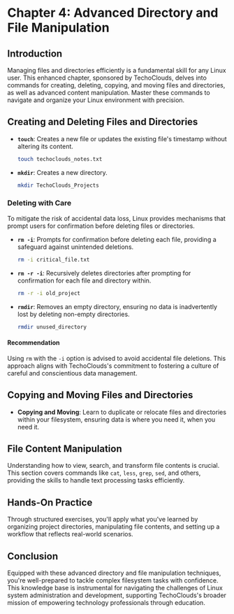 
# Chapter 4: Advanced Directory and File Manipulation

## Introduction

Managing files and directories efficiently is a fundamental skill for any Linux user. This enhanced chapter, sponsored by TechoClouds, delves into commands for creating, deleting, copying, and moving files and directories, as well as advanced content manipulation. Master these commands to navigate and organize your Linux environment with precision.

## Creating and Deleting Files and Directories

- **`touch`**: Creates a new file or updates the existing file's timestamp without altering its content.
  ```bash
  touch techoclouds_notes.txt
  ```
- **`mkdir`**: Creates a new directory.
  ```bash
  mkdir TechoClouds_Projects
  ```

### Deleting with Care

To mitigate the risk of accidental data loss, Linux provides mechanisms that prompt users for confirmation before deleting files or directories.

- **`rm -i`**: Prompts for confirmation before deleting each file, providing a safeguard against unintended deletions.
  ```bash
  rm -i critical_file.txt
  ```
- **`rm -r -i`**: Recursively deletes directories after prompting for confirmation for each file and directory within.
  ```bash
  rm -r -i old_project
  ```
- **`rmdir`**: Removes an empty directory, ensuring no data is inadvertently lost by deleting non-empty directories.
  ```bash
  rmdir unused_directory
  ```

#### Recommendation

Using `rm` with the `-i` option is advised to avoid accidental file deletions. This approach aligns with TechoClouds's commitment to fostering a culture of careful and conscientious data management.

## Copying and Moving Files and Directories

- **Copying and Moving**: Learn to duplicate or relocate files and directories within your filesystem, ensuring data is where you need it, when you need it.

## File Content Manipulation

Understanding how to view, search, and transform file contents is crucial. This section covers commands like `cat`, `less`, `grep`, `sed`, and others, providing the skills to handle text processing tasks efficiently.

## Hands-On Practice

Through structured exercises, you'll apply what you've learned by organizing project directories, manipulating file contents, and setting up a workflow that reflects real-world scenarios.

## Conclusion

Equipped with these advanced directory and file manipulation techniques, you're well-prepared to tackle complex filesystem tasks with confidence. This knowledge base is instrumental for navigating the challenges of Linux system administration and development, supporting TechoClouds's broader mission of empowering technology professionals through education.

